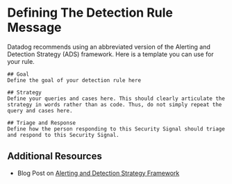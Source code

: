 # Defining The Detection Rule Message

Datadog recommends using an abbreviated version of the Alerting and Detection Strategy (ADS) framework. Here is a template you can use for your rule.

```
## Goal
Define the goal of your detection rule here

## Strategy
Define your queries and cases here. This should clearly articulate the strategy in words rather than as code. Thus, do not simply repeat the query and cases here.

## Triage and Response
Define how the person responding to this Security Signal should triage and respond to this Security Signal.
```

## Additional Resources
* Blog Post on [Alerting and Detection Strategy Framework](https://medium.com/palantir/alerting-and-detection-strategy-framework-52dc33722df2)